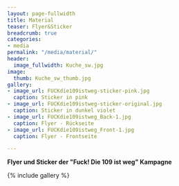 ```yaml
---
layout: page-fullwidth
title: Material
teaser: Flyer&Sticker
breadcrumb: true
categories:
- media
permalink: "/media/material/"
header:
  image_fullwidth: Kuche_sw.jpg
image:
  thumb: Kuche_sw_thumb.jpg
gallery:
- image_url: FUCKdie109istweg-sticker-pink.jpg
  caption: Sticker in pink
- image_url: FUCKdie109istweg-sticker-original.jpg
  caption: Sticker in dunkel violet
- image_url: FUCKdie109istweg_Back-1.jpg
  caption: Flyer - Rückseite
- image_url: FUCKdie109istweg_Front-1.jpg
  caption: Flyer - Frontseite

---
```

**Flyer und Sticker der "Fuck! Die 109 ist weg" Kampagne**

{% include gallery %}